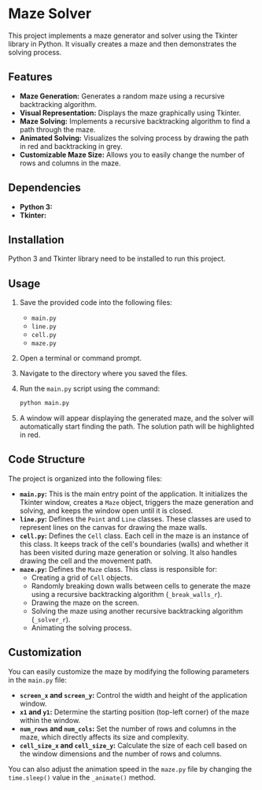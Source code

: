 # Maze Solver

This project implements a maze generator and solver using the Tkinter library in Python. It visually creates a maze and then demonstrates the solving process.

## Features

- **Maze Generation:** Generates a random maze using a recursive backtracking algorithm.
- **Visual Representation:** Displays the maze graphically using Tkinter.
- **Maze Solving:** Implements a recursive backtracking algorithm to find a path through the maze.
- **Animated Solving:** Visualizes the solving process by drawing the path in red and backtracking in grey.
- **Customizable Maze Size:** Allows you to easily change the number of rows and columns in the maze.

## Dependencies

- **Python 3:** 
- **Tkinter:** 

## Installation

Python 3 and Tkinter library need to be installed to run this project.

## Usage

1.  Save the provided code into the following files:

    - `main.py`
    - `line.py`
    - `cell.py`
    - `maze.py`

2.  Open a terminal or command prompt.

3.  Navigate to the directory where you saved the files.

4.  Run the `main.py` script using the command:

    ```bash
    python main.py
    ```

5.  A window will appear displaying the generated maze, and the solver will automatically start finding the path. The solution path will be highlighted in red.

## Code Structure

The project is organized into the following files:

- **`main.py`:** This is the main entry point of the application. It initializes the Tkinter window, creates a `Maze` object, triggers the maze generation and solving, and keeps the window open until it is closed.
- **`line.py`:** Defines the `Point` and `Line` classes. These classes are used to represent lines on the canvas for drawing the maze walls.
- **`cell.py`:** Defines the `Cell` class. Each cell in the maze is an instance of this class. It keeps track of the cell's boundaries (walls) and whether it has been visited during maze generation or solving. It also handles drawing the cell and the movement path.
- **`maze.py`:** Defines the `Maze` class. This class is responsible for:
  - Creating a grid of `Cell` objects.
  - Randomly breaking down walls between cells to generate the maze using a recursive backtracking algorithm (`_break_walls_r`).
  - Drawing the maze on the screen.
  - Solving the maze using another recursive backtracking algorithm (`_solver_r`).
  - Animating the solving process.

## Customization

You can easily customize the maze by modifying the following parameters in the `main.py` file:

- **`screen_x` and `screen_y`:** Control the width and height of the application window.
- **`x1` and `y1`:** Determine the starting position (top-left corner) of the maze within the window.
- **`num_rows` and `num_cols`:** Set the number of rows and columns in the maze, which directly affects its size and complexity.
- **`cell_size_x` and `cell_size_y`:** Calculate the size of each cell based on the window dimensions and the number of rows and columns.

You can also adjust the animation speed in the `maze.py` file by changing the `time.sleep()` value in the `_animate()` method.

